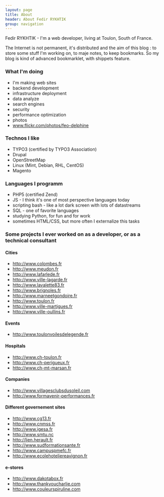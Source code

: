 ```yaml
---
layout: page
title: About
header: About Fedir RYKHTIK
group: navigation
---
```


Fedir RYKHTIK - I'm a web developer, living at Toulon, South of France.

The Internet is not permanent, it's distributed and the aim of this blog : to store some stuff I'm working on, to maje notes, to keep bookmarks. So my blog is kind of advanced bookmarklet, with shippets feature.

### What I'm doing

* I'm making web sites
 * backend development
 * infrastructure deployment
 * data analyze
 * search engines
 * security
 * performance optimization
* photos
 * www.flickr.com/photos/feo-delphine

### Technos I like

* TYPO3 (certified by TYPO3 Association)
* Drupal
* OpenStreetMap
* Linux (Mint, Debian, RHL, CentOS)
* Magento

### Languages I programm

* PHP5 (certified Zend)
* JS - I think it's one of most perspective languages today
* scripting bash - like a lot dark screen with lots of datastreams
* SQL - one of favorite languages
* studying Python, for fun and for work
* sometimes HTML/CSS, but more often I externalize this tasks

### Some projects I ever worked on as a developer, or as a technical consultant

#### Cities

* http://www.colombes.fr
* http://www.meudon.fr
* http://www.lafarlede.fr
* http://www.ville-lagarde.fr
* http://www.lavalette83.fr
* http://www.brignoles.fr
* http://www.marneetgondoire.fr
* http://www.toulon.fr
* http://www.ville-martigues.fr
* http://www.ville-oullins.fr

#### Events

* http://www.toulonvoilesdelegende.fr

#### Hospitals

* http://www.ch-toulon.fr
* http://www.ch-perigueux.fr
* http://www.ch-mt-marsan.fr

#### Companies

* http://www.villagesclubsdusoleil.com
* http://www.formavenir-performances.fr

#### Different governement sites

* http://www.cg13.fr
* http://www.cnmss.fr
* http://www.igesa.fr
* http://www.smtu.nc
* http://lien.herault.fr
* http://www.sudformationsante.fr
* http://www.campuspmefc.fr
* http://www.ecolehoteliereavignon.fr

#### e-stores

* http://www.dakotabox.fr
* http://www.thankyoucharlie.com
* http://www.couleurspiruline.com
